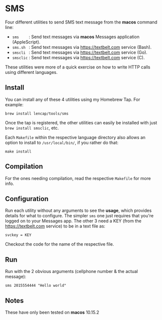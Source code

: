 # SMS
Four different utilities to send SMS text message from the __macos__ command line:

* `sms    ` : Send text messages via __macos__ Messages application (AppleScript).
* `sms.sh ` : Send text messages via https://textbelt.com service (Bash).
* `smscli ` : Send text messages via https://textbelt.com service (Go).
* `smsclic` : Send text messages via https://textbelt.com service (C).

These utilities were more of a quick exercise on how to write HTTP calls using different languages.

## Install
You can install any of these 4 utilities using my Homebrew Tap. For example:

`brew install lencap/tools/sms`

Once the tap is registered, the other utilities can easily be installed with just `brew install smsclic`, etc. 

Each `Makefile` within the respective language directory also allows an option to install to `/usr/local/bin/`, if you rather do that:

`make install`

## Compilation
For the ones needing compilation, read the respective `Makefile` for more info.

## Configuration
Run each utility without any arguments to see the __usage__, which provides details for what to configure. The simpler `sms` one just requires that you're logged on to your Messages app. The other 3 need a KEY (from the https://textbelt.com service) to be in a text file as:

`svckey = KEY`

Checkout the code for the name of the respective file.

## Run
Run with the 2 obvious arguments (cellphone number & the actual message):

`sms 2015554444 "Hello world"`

## Notes
These have only been tested on __macos__ 10.15.2

